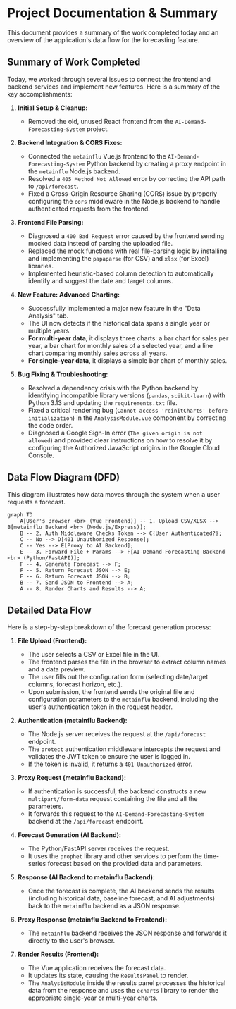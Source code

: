 # Project Documentation & Summary

This document provides a summary of the work completed today and an overview of the application's data flow for the forecasting feature.

## Summary of Work Completed

Today, we worked through several issues to connect the frontend and backend services and implement new features. Here is a summary of the key accomplishments:

1.  **Initial Setup & Cleanup:**
    *   Removed the old, unused React frontend from the `AI-Demand-Forecasting-System` project.

2.  **Backend Integration & CORS Fixes:**
    *   Connected the `metainflu` Vue.js frontend to the `AI-Demand-Forecasting-System` Python backend by creating a proxy endpoint in the `metainflu` Node.js backend.
    *   Resolved a `405 Method Not Allowed` error by correcting the API path to `/api/forecast`.
    *   Fixed a Cross-Origin Resource Sharing (CORS) issue by properly configuring the `cors` middleware in the Node.js backend to handle authenticated requests from the frontend.

3.  **Frontend File Parsing:**
    *   Diagnosed a `400 Bad Request` error caused by the frontend sending mocked data instead of parsing the uploaded file.
    *   Replaced the mock functions with real file-parsing logic by installing and implementing the `papaparse` (for CSV) and `xlsx` (for Excel) libraries.
    *   Implemented heuristic-based column detection to automatically identify and suggest the date and target columns.

4.  **New Feature: Advanced Charting:**
    *   Successfully implemented a major new feature in the "Data Analysis" tab.
    *   The UI now detects if the historical data spans a single year or multiple years.
    *   **For multi-year data**, it displays three charts: a bar chart for sales per year, a bar chart for monthly sales of a selected year, and a line chart comparing monthly sales across all years.
    *   **For single-year data**, it displays a simple bar chart of monthly sales.

5.  **Bug Fixing & Troubleshooting:**
    *   Resolved a dependency crisis with the Python backend by identifying incompatible library versions (`pandas`, `scikit-learn`) with Python 3.13 and updating the `requirements.txt` file.
    *   Fixed a critical rendering bug (`Cannot access 'reinitCharts' before initialization`) in the `AnalysisModule.vue` component by correcting the code order.
    *   Diagnosed a Google Sign-In error (`The given origin is not allowed`) and provided clear instructions on how to resolve it by configuring the Authorized JavaScript origins in the Google Cloud Console.

## Data Flow Diagram (DFD)

This diagram illustrates how data moves through the system when a user requests a forecast.

```mermaid
graph TD
    A[User's Browser <br> (Vue Frontend)] -- 1. Upload CSV/XLSX --> B[metainflu Backend <br> (Node.js/Express)];
    B -- 2. Auth Middleware Checks Token --> C{User Authenticated?};
    C -- No --> D[401 Unauthorized Response];
    C -- Yes --> E[Proxy to AI Backend];
    E -- 3. Forward File + Params --> F[AI-Demand-Forecasting Backend <br> (Python/FastAPI)];
    F -- 4. Generate Forecast --> F;
    F -- 5. Return Forecast JSON --> E;
    E -- 6. Return Forecast JSON --> B;
    B -- 7. Send JSON to Frontend --> A;
    A -- 8. Render Charts and Results --> A;
```

## Detailed Data Flow

Here is a step-by-step breakdown of the forecast generation process:

1.  **File Upload (Frontend):**
    *   The user selects a CSV or Excel file in the UI.
    *   The frontend parses the file in the browser to extract column names and a data preview.
    *   The user fills out the configuration form (selecting date/target columns, forecast horizon, etc.).
    *   Upon submission, the frontend sends the original file and configuration parameters to the `metainflu` backend, including the user's authentication token in the request header.

2.  **Authentication (metainflu Backend):**
    *   The Node.js server receives the request at the `/api/forecast` endpoint.
    *   The `protect` authentication middleware intercepts the request and validates the JWT token to ensure the user is logged in.
    *   If the token is invalid, it returns a `401 Unauthorized` error.

3.  **Proxy Request (metainflu Backend):**
    *   If authentication is successful, the backend constructs a new `multipart/form-data` request containing the file and all the parameters.
    *   It forwards this request to the `AI-Demand-Forecasting-System` backend at the `/api/forecast` endpoint.

4.  **Forecast Generation (AI Backend):**
    *   The Python/FastAPI server receives the request.
    *   It uses the `prophet` library and other services to perform the time-series forecast based on the provided data and parameters.

5.  **Response (AI Backend to metainflu Backend):**
    *   Once the forecast is complete, the AI backend sends the results (including historical data, baseline forecast, and AI adjustments) back to the `metainflu` backend as a JSON response.

6.  **Proxy Response (metainflu Backend to Frontend):**
    *   The `metainflu` backend receives the JSON response and forwards it directly to the user's browser.

7.  **Render Results (Frontend):**
    *   The Vue application receives the forecast data.
    *   It updates its state, causing the `ResultsPanel` to render.
    *   The `AnalysisModule` inside the results panel processes the historical data from the response and uses the `echarts` library to render the appropriate single-year or multi-year charts.
